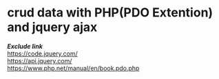 # crud data with PHP(PDO Extention) and jquery ajax

***Exclude link***  
https://code.jquery.com/  
https://api.jquery.com/  
https://www.php.net/manual/en/book.pdo.php
